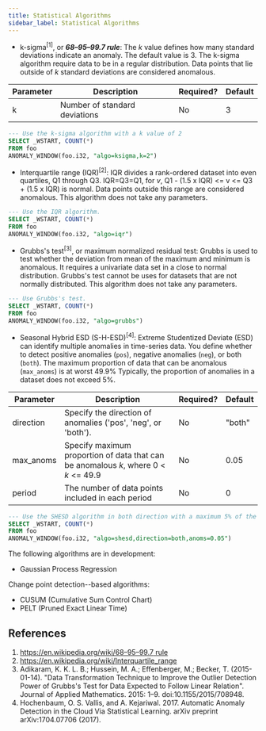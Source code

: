 ```yaml
---
title: Statistical Algorithms
sidebar_label: Statistical Algorithms
---
```


- k-sigma<sup>[1]</sup>, or ***68–95–99.7 rule***: The *k* value defines how many standard deviations indicate an anomaly. The default value is 3. The k-sigma algorithm require data to be in a regular distribution. Data points that lie outside of *k* standard deviations are considered anomalous.

|Parameter|Description|Required?|Default|
|---|---|---|---|
|k|Number of standard deviations|No|3|

```SQL
--- Use the k-sigma algorithm with a k value of 2
SELECT _WSTART, COUNT(*)
FROM foo
ANOMALY_WINDOW(foo.i32, "algo=ksigma,k=2")
```

- Interquartile range (IQR)<sup>[2]</sup>: IQR divides a rank-ordered dataset into even quartiles, Q1 through Q3. IQR=Q3=Q1, for *v*, Q1 - (1.5 x IQR) \<= v \<= Q3 + (1.5 x IQR) is normal. Data points outside this range are considered anomalous. This algorithm does not take any parameters.

```SQL
--- Use the IQR algorithm.
SELECT _WSTART, COUNT(*)
FROM foo
ANOMALY_WINDOW(foo.i32, "algo=iqr")
```

- Grubbs's test<sup>[3]</sup>, or maximum normalized residual test: Grubbs is used to test whether the deviation from mean of the maximum and minimum is anomalous. It requires a univariate data set in a close to normal distribution. Grubbs's test cannot be uses for datasets that are not normally distributed. This algorithm does not take any parameters.

```SQL
--- Use Grubbs's test.
SELECT _WSTART, COUNT(*)
FROM foo
ANOMALY_WINDOW(foo.i32, "algo=grubbs")
```

- Seasonal Hybrid ESD (S-H-ESD)<sup>[4]</sup>: Extreme Studentized Deviate (ESD) can identify multiple anomalies in time-series data. You define whether to detect positive anomalies (`pos`), negative anomalies (`neg`), or both (`both`). The maximum proportion of data that can be anomalous (`max_anoms`) is at worst 49.9% Typically, the proportion of anomalies in a dataset does not exceed 5%.

|Parameter|Description|Required?|Default|
|---|---|---|---|
|direction|Specify the direction of anomalies ('pos', 'neg', or 'both').|No|"both"|
|max_anoms|Specify maximum proportion of data that can be anomalous *k*, where 0 \< *k* \<= 49.9|No|0.05|
|period|The number of data points included in each period|No|0|


```SQL
--- Use the SHESD algorithm in both direction with a maximum 5% of the data being anomalous
SELECT _WSTART, COUNT(*)
FROM foo
ANOMALY_WINDOW(foo.i32, "algo=shesd,direction=both,anoms=0.05")
```

The following algorithms are in development:

- Gaussian Process Regression

Change point detection--based algorithms:

- CUSUM (Cumulative Sum Control Chart)
- PELT (Pruned Exact Linear Time)

## References

1. [https://en.wikipedia.org/wiki/68–95–99.7 rule](https://en.wikipedia.org/wiki/68%E2%80%9395%E2%80%9399.7_rule)
2. https://en.wikipedia.org/wiki/Interquartile_range
3. Adikaram, K. K. L. B.; Hussein, M. A.; Effenberger, M.; Becker, T. (2015-01-14). "Data Transformation Technique to Improve the Outlier Detection Power of Grubbs's Test for Data Expected to Follow Linear Relation". Journal of Applied Mathematics. 2015: 1–9. doi:10.1155/2015/708948.
4. Hochenbaum, O. S. Vallis, and A. Kejariwal. 2017. Automatic Anomaly Detection in the Cloud Via Statistical Learning. arXiv preprint arXiv:1704.07706 (2017).
